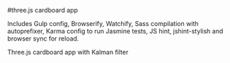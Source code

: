 #three.js cardboard app

Includes Gulp config, Browserify, Watchify, Sass compilation with autoprefixer, Karma config to run Jasmine tests, JS hint, jshint-stylish and browser sync for reload. 

Three.js cardboard app with Kalman filter


